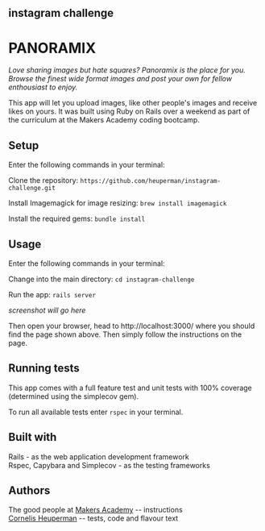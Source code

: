 ## instagram challenge

# PANORAMIX

*Love sharing images but hate squares? Panoramix is the place for you. Browse the finest wide format images and post your own for fellow enthousiast to enjoy.*

This app will let you upload images, like other people's images and receive likes on yours. It was built using Ruby on Rails over a weekend as part of the curriculum at the Makers Academy coding bootcamp.

## Setup
Enter the following commands in your terminal:

Clone the repository:
`https://github.com/heuperman/instagram-challenge.git`

Install Imagemagick for image resizing:
`brew install imagemagick`

Install the required gems:
`bundle install`

## Usage
Enter the following commands in your terminal:

Change into the main directory:
`cd instagram-challenge`

Run the app:
`rails server`

*screenshot will go here*

Then open your browser, head to http://localhost:3000/ where you should find the page shown above. Then simply follow the instructions on the page.

## Running tests
This app comes with a full feature test and unit tests with 100% coverage (determined using the simplecov gem).

To run all available tests enter `rspec` in your terminal.

## Built with
Rails - as the web application development framework  
Rspec, Capybara and Simplecov - as the testing frameworks

## Authors
The good people at [Makers Academy](https://makers.tech/) -- instructions  
[Cornelis Heuperman](https://github.com/heuperman) -- tests, code and flavour text
